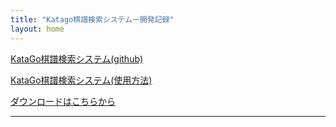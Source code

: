 ```yaml
---
title: "Katago棋譜検索システムー開発記録"
layout: home
---
```


[KataGo棋譜検索システム(github)](https://github.com/hosinobu/katago-kifu-search)

[KataGo棋譜検索システム(使用方法)](readme.html)

[ダウンロードはこちらから](https://github.com/sphosino/katago-kifu-search/releases)

***


